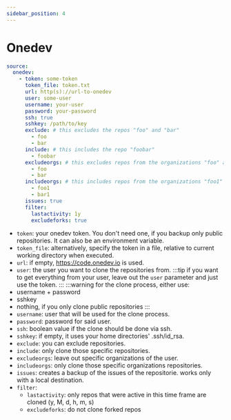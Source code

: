 ```yaml
---
sidebar_position: 4
---
```


# Onedev

```yaml title="config"
source:
  onedev:
    - token: some-token
      token_file: token.txt
      url: http(s)://url-to-onedev
      user: some-user
      username: your-user
      password: your-password
      ssh: true
      sshkey: /path/to/key
      exclude: # this excludes the repos "foo" and "bar"
        - foo
        - bar
      include: # this includes the repo "foobar"
        - foobar
      excludeorgs: # this excludes repos from the organizations "foo" and "bar"
        - foo
        - bar
      includeorgs: # this includes repos from the organizations "foo1" and "bar1"
        - foo1
        - bar1
      issues: true
      filter:
        lastactivity: 1y
        excludeforks: true
```
- `token`: your onedev token. You don't need one, if you backup only public repositories. It can also be an environment variable.
- `token_file`: alternatively, specify the token in a file, relative to current working directory when executed.
- `url`: if empty, https://code.onedev.io is used.
- `user`: the user you want to clone the repositories from.
:::tip
if you want to get everything from your user, leave out the `user` parameter and just use the token.
:::
:::warning
for the clone process, either use:
 - username + password
 - sshkey
 - nothing, if you only clone public repositories
:::
- `username`: user that will be used for the clone process.
- `password`: password for said user.
- `ssh`: boolean value if the clone should be done via ssh.
- `sshkey`: if empty, it uses your home directories' .ssh/id_rsa.
- `exclude`: you can exclude repositories.
- `include`: only clone those specific repositories.
- `excludeorgs`: leave out specific organizations of the user.
- `includeorgs`: only clone those specific organizations repositories.
- `issues`: creates a backup of the issues of the repositorie. works only with a local destination.
- `filter`:
  - `lastactivity`: only repos that were active in this time frame are cloned (y, M, d, h, m, s)
  - `excludeforks`: do not clone forked repos